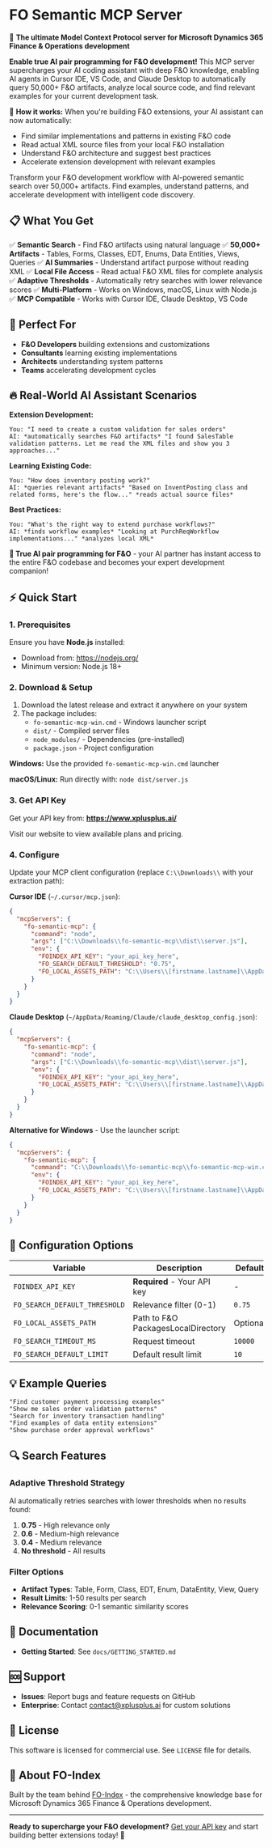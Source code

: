 # FO Semantic MCP Server

🚀 **The ultimate Model Context Protocol server for Microsoft Dynamics 365 Finance & Operations development**

**Enable true AI pair programming for F&O development!** This MCP server supercharges your AI coding assistant with deep F&O knowledge, enabling AI agents in Cursor IDE, VS Code, and Claude Desktop to automatically query 50,000+ F&O artifacts, analyze local source code, and find relevant examples for your current development task.

🤖 **How it works:** When you're building F&O extensions, your AI assistant can now automatically:
- Find similar implementations and patterns in existing F&O code
- Read actual XML source files from your local F&O installation
- Understand F&O architecture and suggest best practices
- Accelerate extension development with relevant examples

Transform your F&O development workflow with AI-powered semantic search over 50,000+ artifacts. Find examples, understand patterns, and accelerate development with intelligent code discovery.

## 📋 What You Get

✅ **Semantic Search** - Find F&O artifacts using natural language
✅ **50,000+ Artifacts** - Tables, Forms, Classes, EDT, Enums, Data Entities, Views, Queries
✅ **AI Summaries** - Understand artifact purpose without reading XML
✅ **Local File Access** - Read actual F&O XML files for complete analysis
✅ **Adaptive Thresholds** - Automatically retry searches with lower relevance scores
✅ **Multi-Platform** - Works on Windows, macOS, Linux with Node.js
✅ **MCP Compatible** - Works with Cursor IDE, Claude Desktop, VS Code

## 🎯 Perfect For

- **F&O Developers** building extensions and customizations
- **Consultants** learning existing implementations
- **Architects** understanding system patterns
- **Teams** accelerating development cycles

## 🔥 Real-World AI Assistant Scenarios

**Extension Development:**
```
You: "I need to create a custom validation for sales orders"
AI: *automatically searches F&O artifacts* "I found SalesTable validation patterns. Let me read the XML files and show you 3 approaches..."
```

**Learning Existing Code:**
```
You: "How does inventory posting work?"
AI: *queries relevant artifacts* "Based on InventPosting class and related forms, here's the flow..." *reads actual source files*
```

**Best Practices:**
```
You: "What's the right way to extend purchase workflows?"
AI: *finds workflow examples* "Looking at PurchReqWorkflow implementations..." *analyzes local XML*
```

**🚀 True AI pair programming for F&O** - your AI partner has instant access to the entire F&O codebase and becomes your expert development companion!

## ⚡ Quick Start

### 1. Prerequisites

Ensure you have **Node.js** installed:
- Download from: https://nodejs.org/
- Minimum version: Node.js 18+

### 2. Download & Setup

1. Download the latest release and extract it anywhere on your system
2. The package includes:
   - `fo-semantic-mcp-win.cmd` - Windows launcher script
   - `dist/` - Compiled server files
   - `node_modules/` - Dependencies (pre-installed)
   - `package.json` - Project configuration

**Windows:** Use the provided `fo-semantic-mcp-win.cmd` launcher

**macOS/Linux:** Run directly with: `node dist/server.js`

### 3. Get API Key

Get your API key from: **https://www.xplusplus.ai/**

Visit our website to view available plans and pricing.

### 4. Configure

Update your MCP client configuration (replace `C:\\Downloads\\` with your extraction path):

**Cursor IDE** (`~/.cursor/mcp.json`):
```json
{
  "mcpServers": {
    "fo-semantic-mcp": {
      "command": "node",
      "args": ["C:\\Downloads\\fo-semantic-mcp\\dist\\server.js"],
      "env": {
        "FOINDEX_API_KEY": "your_api_key_here",
        "FO_SEARCH_DEFAULT_THRESHOLD": "0.75",
        "FO_LOCAL_ASSETS_PATH": "C:\\Users\\[firstname.lastname]\\AppData\\Local\\Microsoft\\Dynamics365\\10.0.2263.74\\PackagesLocalDirectory"
      }
    }
  }
}
```

**Claude Desktop** (`~/AppData/Roaming/Claude/claude_desktop_config.json`):
```json
{
  "mcpServers": {
    "fo-semantic-mcp": {
      "command": "node",
      "args": ["C:\\Downloads\\fo-semantic-mcp\\dist\\server.js"],
      "env": {
        "FOINDEX_API_KEY": "your_api_key_here",
        "FO_LOCAL_ASSETS_PATH": "C:\\Users\\[firstname.lastname]\\AppData\\Local\\Microsoft\\Dynamics365\\10.0.2263.74\\PackagesLocalDirectory"
      }
    }
  }
}
```

**Alternative for Windows** - Use the launcher script:
```json
{
  "mcpServers": {
    "fo-semantic-mcp": {
      "command": "C:\\Downloads\\fo-semantic-mcp\\fo-semantic-mcp-win.cmd",
      "env": {
        "FOINDEX_API_KEY": "your_api_key_here",
        "FO_LOCAL_ASSETS_PATH": "C:\\Users\\[firstname.lastname]\\AppData\\Local\\Microsoft\\Dynamics365\\10.0.2263.74\\PackagesLocalDirectory"
      }
    }
  }
}
```

## 🔧 Configuration Options

| Variable | Description | Default | Example |
|----------|-------------|---------|---------|
| `FOINDEX_API_KEY` | **Required** - Your API key | - | `your_api_key_here` |
| `FO_SEARCH_DEFAULT_THRESHOLD` | Relevance filter (0-1) | `0.75` | `0.75` |
| `FO_LOCAL_ASSETS_PATH` | Path to F&O PackagesLocalDirectory | Optional | `C:\Users\[firstname.lastname]\AppData\Local\Microsoft\Dynamics365\10.0.2263.74\PackagesLocalDirectory` |
| `FO_SEARCH_TIMEOUT_MS` | Request timeout | `10000` | `10000` |
| `FO_SEARCH_DEFAULT_LIMIT` | Default result limit | `10` | `10` |

## 💡 Example Queries

```
"Find customer payment processing examples"
"Show me sales order validation patterns"
"Search for inventory transaction handling"
"Find examples of data entity extensions"
"Show purchase order approval workflows"
```

## 🔍 Search Features

### Adaptive Threshold Strategy
AI automatically retries searches with lower thresholds when no results found:
1. **0.75** - High relevance only
2. **0.6** - Medium-high relevance
3. **0.4** - Medium relevance
4. **No threshold** - All results

### Filter Options
- **Artifact Types**: Table, Form, Class, EDT, Enum, DataEntity, View, Query
- **Result Limits**: 1-50 results per search
- **Relevance Scoring**: 0-1 semantic similarity scores

## 📖 Documentation

- **Getting Started**: See `docs/GETTING_STARTED.md`

## 🆘 Support

- **Issues**: Report bugs and feature requests on GitHub
- **Enterprise**: Contact contact@xplusplus.ai for custom solutions

## 📄 License

This software is licensed for commercial use. See `LICENSE` file for details.

## 🚀 About FO-Index

Built by the team behind [FO-Index](https://www.xplusplus.ai) - the comprehensive knowledge base for Microsoft Dynamics 365 Finance & Operations development.

---

**Ready to supercharge your F&O development?** [Get your API key](https://www.xplusplus.ai) and start building better extensions today! 🎯